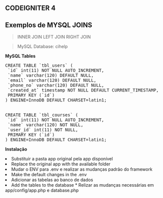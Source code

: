 <h2>CODEIGNITER 4</h2>
<h2>Exemplos de MYSQL JOINS</h2>

>INNER JOIN
>LEFT JOIN
>RIGHT JOIN

>MySQL Database: cihelp

**MySQL Tables**
<pre style="background-color:'#E7E9EB'; color:'#000000' ">
CREATE TABLE `tbl_users` (
 `id` int(11) NOT NULL AUTO_INCREMENT,
 `name` varchar(120) DEFAULT NULL,
 `email` varchar(120) DEFAULT NULL,
 `phone_no` varchar(120) DEFAULT NULL,
 `created_at` timestamp NOT NULL DEFAULT CURRENT_TIMESTAMP,
 PRIMARY KEY (`id`)
) ENGINE=InnoDB DEFAULT CHARSET=latin1;


CREATE TABLE `tbl_courses` (
 `id` int(11) NOT NULL AUTO_INCREMENT,
 `name` varchar(120) NOT NULL,
 `user_id` int(11) NOT NULL,
 PRIMARY KEY (`id`)
) ENGINE=InnoDB DEFAULT CHARSET=latin1;
</pre>

**Instalação**
<li>Substituir a pasta app original pela app disponível
<li>Replace the original app with the available folder
<li>Mudar o ENV para .env e realizar as mudanças padrão do framework
<li>Make the default changes in the .env
<li>Adicionar as tabelas ao banco de dados
<li>Add the tables to the database
* Relizar as mudanças necessárias em app/config/app.php e database.php
